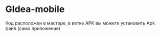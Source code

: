 # GIdea-mobile
Код расположен в мастере, в ветке APK вы можете установить Apk файл (само приложение)
